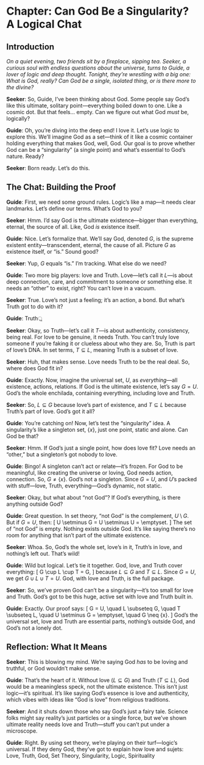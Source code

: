 # Chapter: Can God Be a Singularity? A Logical Chat

## Introduction

*On a quiet evening, two friends sit by a fireplace, sipping tea. Seeker, a curious soul with endless questions about the universe, turns to Guide, a lover of logic and deep thought. Tonight, they’re wrestling with a big one: What is God, really? Can God be a single, isolated thing, or is there more to the divine?*

**Seeker**: So, Guide, I’ve been thinking about God. Some people say God’s like this ultimate, solitary point—everything boiled down to one. Like a cosmic dot. But that feels… empty. Can we figure out what God *must* be, logically?

**Guide**: Oh, you’re diving into the deep end! I love it. Let’s use logic to explore this. We’ll imagine God as a set—think of it like a cosmic container holding everything that makes God, well, God. Our goal is to prove whether God can be a “singularity” (a single point) and what’s essential to God’s nature. Ready?

**Seeker**: Born ready. Let’s do this.

## The Chat: Building the Proof

**Guide**: First, we need some ground rules. Logic’s like a map—it needs clear landmarks. Let’s define our terms. What’s God to you?

**Seeker**: Hmm. I’d say God is the ultimate existence—bigger than everything, eternal, the source of all. Like, God *is* existence itself.

**Guide**: Nice. Let’s formalize that. We’ll say God, denoted $G$, is the supreme existent entity—transcendent, eternal, the cause of all. Picture $G$ as existence itself, or “is.” Sound good?

**Seeker**: Yup, $G$ equals “is.” I’m tracking. What else do we need?

**Guide**: Two more big players: love and Truth. Love—let’s call it $L$—is about deep connection, care, and commitment to someone or something else. It needs an “other” to exist, right? You can’t love in a vacuum.

**Seeker**: True. Love’s not just a feeling; it’s an action, a bond. But what’s Truth got to do with it?

**Guide**: Truth্র

**Seeker**: Okay, so Truth—let’s call it $T$—is about authenticity, consistency, being real. For love to be genuine, it needs Truth. You can’t truly love someone if you’re faking it or clueless about who they are. So, Truth is part of love’s DNA. In set terms, $T \subseteq L$, meaning Truth is a subset of love.

**Seeker**: Huh, that makes sense. Love needs Truth to be the real deal. So, where does God fit in?

**Guide**: Exactly. Now, imagine the universal set, $U$, as *everything*—all existence, actions, relations. If God is the ultimate existence, let’s say $G = U$. God’s the whole enchilada, containing everything, including love and Truth.

**Seeker**: So, $L \subseteq G$ because love’s part of existence, and $T \subseteq L$ because Truth’s part of love. God’s got it all?

**Guide**: You’re catching on! Now, let’s test the “singularity” idea. A singularity’s like a singleton set, $\{x\}$, just one point, static and alone. Can God be that?

**Seeker**: Hmm. If God’s just a single point, how does love fit? Love needs an “other,” but a singleton’s got nobody to love.

**Guide**: Bingo! A singleton can’t act or relate—it’s frozen. For God to be meaningful, like creating the universe or loving, God needs action, connection. So, $G \neq \{x\}$. God’s not a singleton. Since $G = U$, and $U$’s packed with stuff—love, Truth, everything—God’s dynamic, not static.

**Seeker**: Okay, but what about “not God”? If God’s everything, is there anything outside God?

**Guide**: Great question. In set theory, “not God” is the complement, $U \setminus G$. But if $G = U$, then:
\[
U \setminus G = U \setminus U = \emptyset.
\]
The set of “not God” is empty. Nothing exists outside God. It’s like saying there’s no room for anything that isn’t part of the ultimate existence.

**Seeker**: Whoa. So, God’s the whole set, love’s in it, Truth’s in love, and nothing’s left out. That’s wild!

**Guide**: Wild but logical. Let’s tie it together. God, love, and Truth cover everything:
\[
G \cup L \cup T = G,
\]
because $L \subseteq G$ and $T \subseteq L$. Since $G = U$, we get $G \cup L \cup T = U$. God, with love and Truth, is the full package.

**Seeker**: So, we’ve proven God can’t be a singularity—it’s too small for love and Truth. God’s got to be this huge, active set with love and Truth built in.

**Guide**: Exactly. Our proof says:
\[
G = U, \quad L \subseteq G, \quad T \subseteq L, \quad U \setminus G = \emptyset, \quad G \neq \{x\}.
\]
God’s the universal set, love and Truth are essential parts, nothing’s outside God, and God’s not a lonely dot.

## Reflection: What It Means

**Seeker**: This is blowing my mind. We’re saying God *has* to be loving and truthful, or God wouldn’t make sense.

**Guide**: That’s the heart of it. Without love ($L \subseteq G$) and Truth ($T \subseteq L$), God would be a meaningless speck, not the ultimate existence. This isn’t just logic—it’s spiritual. It’s like saying God’s essence is love and authenticity, which vibes with ideas like “God is love” from religious traditions.

**Seeker**: And it shuts down those who say God’s just a fairy tale. Science folks might say reality’s just particles or a single force, but we’ve shown ultimate reality needs love and Truth—stuff you can’t put under a microscope.

**Guide**: Right. By using set theory, we’re playing on their turf—logic’s universal. If they deny God, they’ve got to explain how love and sujets: Love, Truth, God, Set Theory, Singularity, Logic, Spirituality